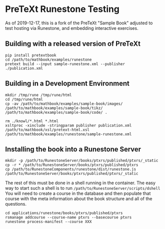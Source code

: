 # PreTeXt Runestone Testing

As of 2019-12-17, this is a fork of the PreTeXt "Sample Book" adjusted to test hosting via Runestone, and embedding interactive exercises.

## Building with a released version of PreTeXt

```
pip install pretextbook
cd /path/to/mathbook/examples/runestone
pretext build --input sample-runestone.xml --publisher ./publication.xml
```

## Building in a Development Environment


```
mkdir /tmp/rune /tmp/rune/html
cd /tmp/rune/html
cp -av /path/to/mathbook/examples/sample-book/images/ /path/to/mathbook/examples/sample-book/tikz/ /path/to/mathbook/examples/sample-book/code/ .

rm ./knowl/*.html *.html
xsltproc -xinclude -stringparam publisher publication.xml /path/to/mathbook/xsl/pretext-html.xsl /path/to/mathbook/examples/runestone/sample-runestone.xml
```

## Installing the book into a Runestone Server

```
mkdir -p /path/to/RunestoneServer/books/ptxrs/published/ptxrs/_static
cp -r * /path/to/RunestoneServer/books/ptxrs/published/ptxrs
cp /path/to/RunestoneComponents/runestone/dist/runestone.js /path/to/RunestoneServer/books/ptxrs/published/ptxrs/_static
```

The rest of this must be done in a shell running in the container.  The easy way to start such a shell is to run `/path/to/RunestoneServer/scripts/dshell`  You will need to create a course in the database and then populate that course with the meta information about the book structure and all of the questions.


```
cd applications/runestone/books/ptxrs/published/ptxrs
rsmanage addcourse --course-name ptxrs --basecourse ptxrs
runestone process-manifest --course XXX

```